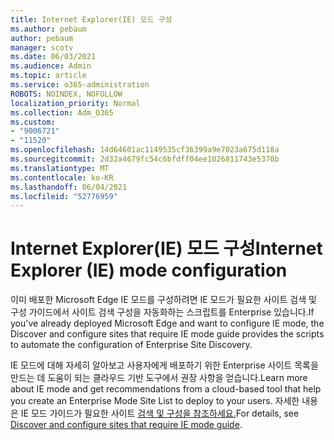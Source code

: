 ```yaml
---
title: Internet Explorer(IE) 모드 구성
ms.author: pebaum
author: pebaum
manager: scotv
ms.date: 06/03/2021
ms.audience: Admin
ms.topic: article
ms.service: o365-administration
ROBOTS: NOINDEX, NOFOLLOW
localization_priority: Normal
ms.collection: Adm_O365
ms.custom:
- "9006721"
- "11520"
ms.openlocfilehash: 14d64601ac1149535cf36399a9e7023a675d118a
ms.sourcegitcommit: 2d32a4679fc54c6bfdff04ee1026811743e5370b
ms.translationtype: MT
ms.contentlocale: ko-KR
ms.lasthandoff: 06/04/2021
ms.locfileid: "52776959"
---
```

# <a name="internet-explorer-ie-mode-configuration"></a><span data-ttu-id="7add6-102">Internet Explorer(IE) 모드 구성</span><span class="sxs-lookup"><span data-stu-id="7add6-102">Internet Explorer (IE) mode configuration</span></span>

<span data-ttu-id="7add6-103">이미 배포한 Microsoft Edge IE 모드를 구성하려면 IE 모드가 필요한 사이트 검색 및 구성 가이드에서 사이트 검색 구성을 자동화하는 스크립트를 Enterprise 있습니다.</span><span class="sxs-lookup"><span data-stu-id="7add6-103">If you've already deployed ‎Microsoft Edge‎ and want to configure IE mode, the Discover and configure sites that require IE mode guide provides the scripts to automate the configuration of Enterprise Site Discovery.</span></span> 

<span data-ttu-id="7add6-104">IE 모드에 대해 자세히 알아보고 사용자에게 배포하기 위한 Enterprise 사이트 목록을 만드는 데 도움이 되는 클라우드 기반 도구에서 권장 사항을 얻습니다.</span><span class="sxs-lookup"><span data-stu-id="7add6-104">Learn more about IE mode and get recommendations from a cloud-based tool that help you create an Enterprise Mode Site List to deploy to your users.</span></span> <span data-ttu-id="7add6-105">자세한 내용은 IE 모드 가이드가 필요한 사이트 [검색 및 구성을 참조하세요.](https://admin.microsoft.com/AdminPortal/Home?#/modernonboarding/configureiemode)</span><span class="sxs-lookup"><span data-stu-id="7add6-105">For details, see [Discover and configure sites that require IE mode guide](https://admin.microsoft.com/AdminPortal/Home?#/modernonboarding/configureiemode).</span></span>
